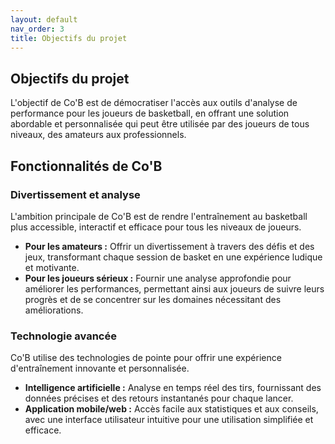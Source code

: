 ```yaml
---
layout: default
nav_order: 3
title: Objectifs du projet
---
```


## Objectifs du projet

L'objectif de Co'B est de démocratiser l'accès aux outils d'analyse de performance pour les joueurs de basketball, en offrant une solution abordable et personnalisée qui peut être utilisée par des joueurs de tous niveaux, des amateurs aux professionnels.

## Fonctionnalités de Co'B

### Divertissement et analyse

L'ambition principale de Co'B est de rendre l'entraînement au basketball plus accessible, interactif et efficace pour tous les niveaux de joueurs.

- **Pour les amateurs :** Offrir un divertissement à travers des défis et des jeux, transformant chaque session de basket en une expérience ludique et motivante.
- **Pour les joueurs sérieux :** Fournir une analyse approfondie pour améliorer les performances, permettant ainsi aux joueurs de suivre leurs progrès et de se concentrer sur les domaines nécessitant des améliorations.

### Technologie avancée

Co'B utilise des technologies de pointe pour offrir une expérience d'entraînement innovante et personnalisée.

- **Intelligence artificielle :** Analyse en temps réel des tirs, fournissant des données précises et des retours instantanés pour chaque lancer.
- **Application mobile/web :** Accès facile aux statistiques et aux conseils, avec une interface utilisateur intuitive pour une utilisation simplifiée et efficace.
